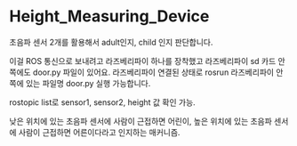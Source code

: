 # Height_Measuring_Device


초음파 센서 2개를 활용해서 adult인지, child 인지 판단합니다.

이걸 ROS 통신으로 보내려고 라즈베리파이 하나를 장착했고 라즈베리파이 sd 카드 안쪽에도 door.py 파일이 있어요.
라즈베리파이 연결된 상태로 rosrun 라즈베리파이 안쪽에 있는 파일명 door.py 실행 가능합니다.

rostopic list로 sensor1, sensor2, height 값 확인 가능. 



낮은 위치에 있는 초음파 센서에 사람이 근접하면 어린이,
높은 위치에 있는 초음파 센서에 사람이 근접하면 어른이다라고 인지하는 매커니즘. 

